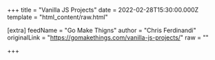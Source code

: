 
+++
title = "Vanilla JS Projects"
date = 2022-02-28T15:30:00.000Z
template = "html_content/raw.html"

[extra]
feedName = "Go Make Thigns"
author = "Chris Ferdinandi"
originalLink = "https://gomakethings.com/vanilla-js-projects/"
raw = ""

+++

